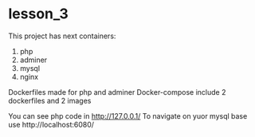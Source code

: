 # lesson_3

This project has next containers:
1. php
2. adminer
3. mysql
4. nginx

Dockerfiles made for php and adminer
Docker-compose include 2 dockerfiles and 2 images

You can see php code in http://127.0.0.1/
To navigate on yuor mysql base use http://localhost:6080/

